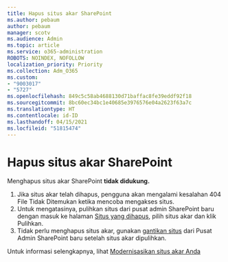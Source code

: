 ```yaml
---
title: Hapus situs akar SharePoint
ms.author: pebaum
author: pebaum
manager: scotv
ms.audience: Admin
ms.topic: article
ms.service: o365-administration
ROBOTS: NOINDEX, NOFOLLOW
localization_priority: Priority
ms.collection: Adm_O365
ms.custom:
- "9003017"
- "5727"
ms.openlocfilehash: 849c5c58ab4688130d71baffac8fe39eddf92f18
ms.sourcegitcommit: 8bc60ec34bc1e40685e3976576e04a2623f63a7c
ms.translationtype: HT
ms.contentlocale: id-ID
ms.lasthandoff: 04/15/2021
ms.locfileid: "51815474"
---
```

# <a name="delete-the-sharepoint-root-site"></a>Hapus situs akar SharePoint

Menghapus situs akar SharePoint  **tidak didukung.**

1.  Jika situs akar telah dihapus, pengguna akan mengalami kesalahan 404 File Tidak Ditemukan ketika mencoba mengakses situs.
2.  Untuk mengatasinya, pulihkan situs  dari pusat admin SharePoint baru dengan masuk ke halaman  [Situs yang dihapus](https://admin.microsoft.com/sharepoint?page=recycleBin&modern=true), pilih situs akar dan klik Pulihkan.
3.  Tidak perlu menghapus situs akar, gunakan [gantikan situs](https://docs.microsoft.com/sharepoint/modern-root-site#replace-your-root-site)  dari Pusat Admin SharePoint baru setelah situs akar dipulihkan.

Untuk informasi selengkapnya, lihat [Modernisasikan situs akar Anda](https://docs.microsoft.com/sharepoint/modern-root-site)